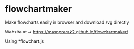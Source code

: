 # flowchartmaker
Make flowcharts easily in browser and download svg directly

Website at ->  https://mannprerak2.github.io/flowchartmaker/

Using
*flowchart.js

